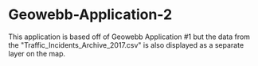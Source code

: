 # Geowebb-Application-2

This application is based off of Geowebb Application #1 but the data from the "Traffic_Incidents_Archive_2017.csv" is also displayed as a separate layer on the map. 
